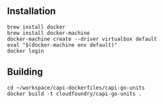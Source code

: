 ## Installation

```
brew install docker
brew install docker-machine
docker-machine create --driver virtualbox default
eval "$(docker-machine env default)"
docker login
```

## Building

```
cd ~/workspace/capi-dockerfiles/capi-go-units
docker build -t cloudfoundry/capi-go-units .
```

